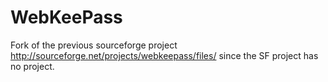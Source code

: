 WebKeePass
==========

Fork of the previous sourceforge project http://sourceforge.net/projects/webkeepass/files/ since the SF project has no project.
